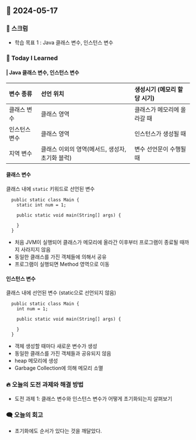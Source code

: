 ## 📆 2024-05-17

### 🔔 스크럼

- 학습 목표 1 : Java 클래스 변수, 인스턴스 변수
  <br/>

### 🚀 Today I Learned

#### | Java 클래스 변수, 인스턴스 변수

| 변수 종류     | 선언 위치                                       | 생성시기 (메모리 할당 시기) |
| :------------ | :---------------------------------------------- | :-------------------------- |
| 클래스 변수   | 클래스 영역                                     | 클래스가 메모리에 올라갈 때 |
| 인스턴스 변수 | 클래스 영역                                     | 인스턴스가 생성될 때        |
| 지역 변수     | 클래스 이외의 영역(메서드, 생성자, 초기화 블럭) | 변수 선언문이 수행될 때     |

#### 클래스 변수

클래스 내에 `static` 키워드로 선언된 변수

```
  public static class Main {
    static int num = 1;

    public static void main(String[] args) {

    }
  }
```

- 처음 JVM이 실행되어 클래스가 메모리에 올라간 이후부터 프로그램이 종료될 때까지 사라지지 않음
- 동일한 클래스를 가진 객체들에 의해서 공유
- 프로그램이 실행되면 Method 영역으로 이동

#### 인스턴스 변수

클래스 내에 선언된 변수 (static으로 선언되지 않음)

```
  public static class Main {
    int num = 1;

    public static void main(String[] args) {

    }
  }
```

- 객체 생성할 때마다 새로운 변수가 생성
- 동일한 클래스를 가진 객체들과 공유되지 않음
- heap 메모리에 생성
- Garbage Collection에 의해 메모리 소멸

### 🔥 오늘의 도전 과제와 해결 방법

- 도전 과제 1: 클래스 변수와 인스턴스 변수가 어떻게 초기화되는지 살펴보기

### 🗨️ 오늘의 회고

<!--
- 오늘의 학습 경험에 대한 자유로운 생각이나 느낀 점을 기록합니다.
- 성공적인 점, 개선해야 할 점, 새롭게 시도하고 싶은 방법 등을 포함할 수 있습니다.-->

- 초기화에도 순서가 있다는 것을 깨달았다.
